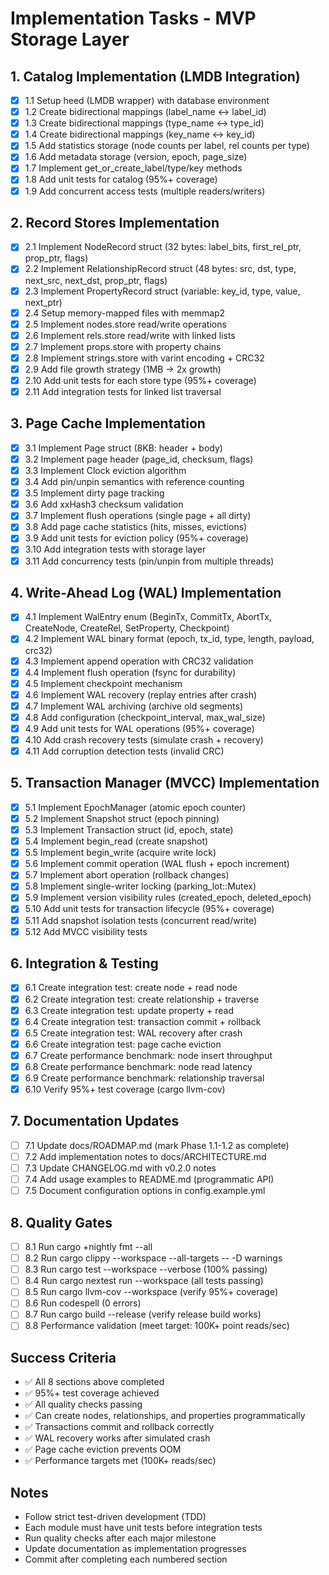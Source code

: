 # Implementation Tasks - MVP Storage Layer

## 1. Catalog Implementation (LMDB Integration)

- [x] 1.1 Setup heed (LMDB wrapper) with database environment
- [x] 1.2 Create bidirectional mappings (label_name ↔ label_id)
- [x] 1.3 Create bidirectional mappings (type_name ↔ type_id)
- [x] 1.4 Create bidirectional mappings (key_name ↔ key_id)
- [x] 1.5 Add statistics storage (node counts per label, rel counts per type)
- [x] 1.6 Add metadata storage (version, epoch, page_size)
- [x] 1.7 Implement get_or_create_label/type/key methods
- [x] 1.8 Add unit tests for catalog (95%+ coverage)
- [x] 1.9 Add concurrent access tests (multiple readers/writers)

## 2. Record Stores Implementation

- [x] 2.1 Implement NodeRecord struct (32 bytes: label_bits, first_rel_ptr, prop_ptr, flags)
- [x] 2.2 Implement RelationshipRecord struct (48 bytes: src, dst, type, next_src, next_dst, prop_ptr, flags)
- [x] 2.3 Implement PropertyRecord struct (variable: key_id, type, value, next_ptr)
- [x] 2.4 Setup memory-mapped files with memmap2
- [x] 2.5 Implement nodes.store read/write operations
- [x] 2.6 Implement rels.store read/write with linked lists
- [x] 2.7 Implement props.store with property chains
- [x] 2.8 Implement strings.store with varint encoding + CRC32
- [x] 2.9 Add file growth strategy (1MB → 2x growth)
- [x] 2.10 Add unit tests for each store type (95%+ coverage)
- [x] 2.11 Add integration tests for linked list traversal

## 3. Page Cache Implementation

- [x] 3.1 Implement Page struct (8KB: header + body)
- [x] 3.2 Implement page header (page_id, checksum, flags)
- [x] 3.3 Implement Clock eviction algorithm
- [x] 3.4 Add pin/unpin semantics with reference counting
- [x] 3.5 Implement dirty page tracking
- [x] 3.6 Add xxHash3 checksum validation
- [x] 3.7 Implement flush operations (single page + all dirty)
- [x] 3.8 Add page cache statistics (hits, misses, evictions)
- [x] 3.9 Add unit tests for eviction policy (95%+ coverage)
- [x] 3.10 Add integration tests with storage layer
- [x] 3.11 Add concurrency tests (pin/unpin from multiple threads)

## 4. Write-Ahead Log (WAL) Implementation

- [x] 4.1 Implement WalEntry enum (BeginTx, CommitTx, AbortTx, CreateNode, CreateRel, SetProperty, Checkpoint)
- [x] 4.2 Implement WAL binary format (epoch, tx_id, type, length, payload, crc32)
- [x] 4.3 Implement append operation with CRC32 validation
- [x] 4.4 Implement flush operation (fsync for durability)
- [x] 4.5 Implement checkpoint mechanism
- [x] 4.6 Implement WAL recovery (replay entries after crash)
- [x] 4.7 Implement WAL archiving (archive old segments)
- [x] 4.8 Add configuration (checkpoint_interval, max_wal_size)
- [x] 4.9 Add unit tests for WAL operations (95%+ coverage)
- [x] 4.10 Add crash recovery tests (simulate crash + recovery)
- [x] 4.11 Add corruption detection tests (invalid CRC)

## 5. Transaction Manager (MVCC) Implementation

- [x] 5.1 Implement EpochManager (atomic epoch counter)
- [x] 5.2 Implement Snapshot struct (epoch pinning)
- [x] 5.3 Implement Transaction struct (id, epoch, state)
- [x] 5.4 Implement begin_read (create snapshot)
- [x] 5.5 Implement begin_write (acquire write lock)
- [x] 5.6 Implement commit operation (WAL flush + epoch increment)
- [x] 5.7 Implement abort operation (rollback changes)
- [x] 5.8 Implement single-writer locking (parking_lot::Mutex)
- [x] 5.9 Implement version visibility rules (created_epoch, deleted_epoch)
- [x] 5.10 Add unit tests for transaction lifecycle (95%+ coverage)
- [x] 5.11 Add snapshot isolation tests (concurrent read/write)
- [x] 5.12 Add MVCC visibility tests

## 6. Integration & Testing

- [x] 6.1 Create integration test: create node + read node
- [x] 6.2 Create integration test: create relationship + traverse
- [x] 6.3 Create integration test: update property + read
- [x] 6.4 Create integration test: transaction commit + rollback
- [x] 6.5 Create integration test: WAL recovery after crash
- [x] 6.6 Create integration test: page cache eviction
- [x] 6.7 Create performance benchmark: node insert throughput
- [x] 6.8 Create performance benchmark: node read latency
- [x] 6.9 Create performance benchmark: relationship traversal
- [x] 6.10 Verify 95%+ test coverage (cargo llvm-cov)

## 7. Documentation Updates

- [ ] 7.1 Update docs/ROADMAP.md (mark Phase 1.1-1.2 as complete)
- [ ] 7.2 Add implementation notes to docs/ARCHITECTURE.md
- [ ] 7.3 Update CHANGELOG.md with v0.2.0 notes
- [ ] 7.4 Add usage examples to README.md (programmatic API)
- [ ] 7.5 Document configuration options in config.example.yml

## 8. Quality Gates

- [ ] 8.1 Run cargo +nightly fmt --all
- [ ] 8.2 Run cargo clippy --workspace --all-targets -- -D warnings
- [ ] 8.3 Run cargo test --workspace --verbose (100% passing)
- [ ] 8.4 Run cargo nextest run --workspace (all tests passing)
- [ ] 8.5 Run cargo llvm-cov --workspace (verify 95%+ coverage)
- [ ] 8.6 Run codespell (0 errors)
- [ ] 8.7 Run cargo build --release (verify release build works)
- [ ] 8.8 Performance validation (meet target: 100K+ point reads/sec)

## Success Criteria

- ✅ All 8 sections above completed
- ✅ 95%+ test coverage achieved
- ✅ All quality checks passing
- ✅ Can create nodes, relationships, and properties programmatically
- ✅ Transactions commit and rollback correctly
- ✅ WAL recovery works after simulated crash
- ✅ Page cache eviction prevents OOM
- ✅ Performance targets met (100K+ reads/sec)

## Notes

- Follow strict test-driven development (TDD)
- Each module must have unit tests before integration tests
- Run quality checks after each major milestone
- Update documentation as implementation progresses
- Commit after completing each numbered section

